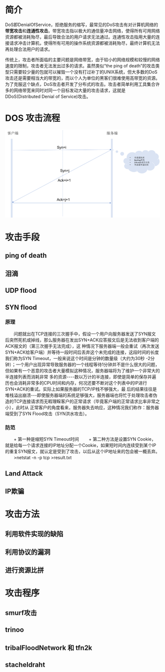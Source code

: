 # 简介

DoS即DenialOfService，拒绝服务的缩写，最常见的DoS攻击有对计算机网络的**带宽攻击**和**连通性攻击**。带宽攻击指以极大的通信量冲击网络，使得所有可用网络资源都被消耗殆尽，最后导致合法的用户请求无法通过。连通性攻击指用大量的连接请求冲击计算机，使得所有可用的操作系统资源都被消耗殆尽，最终计算机无法再处理合法用户的请求。

传统上，攻击者所面临的主要问题是网络带宽，由于较小的网络规模和较慢的网络速度的限制，攻击者无法发出过多的请求。虽然类似“the ping of death”的攻击类型只需要较少量的包就可以摧毁一个没有打过补丁的UNIX系统，但大多数的DoS攻击还是需要相当大的带宽的，而以个人为单位的黑客们很难使用高带宽的资源。为了克服这个缺点，DoS攻击者开发了分布式的攻击。攻击者简单利用工具集合许多的网络带宽来同时对同一个目标发动大量的攻击请求，这就是DDoS(Distributed Denial of Service)攻击。



# DOS 攻击流程

![TCP三次握手](Example_网络攻击/images/Picture3.png)


# 攻击手段

## ping of death 

## 泪滴

## UDP flood

## SYN flood

### 原理
　　问题就出在TCP连接的三次握手中，假设一个用户向服务器发送了SYN报文后突然死机或掉线，那么服务器在发出SYN+ACK应答报文后是无法收到客户端的ACK报文的（第三次握手无法完成），这 种情况下服务器端一般会重试（再次发送SYN+ACK给客户端）并等待一段时间后丢弃这个未完成的连接，这段时间的长度我们称为SYN Timeout，一般来说这个时间是分钟的数量级（大约为30秒 -2分钟）；一个用户出现异常导致服务器的一个线程等待1分钟并不是什么很大的问题，但如果有一个恶意的攻击者大量模拟这种情况，服务器端将为了维护一个非常大的半连接列表而消耗非常 多的资源----数以万计的半连接，即使是简单的保存并遍历也会消耗非常多的CPU时间和内存，何况还要不断对这个列表中的IP进行SYN+ACK的重试。实际上如果服务器的TCP/IP栈不够强大，最 后的结果往往是堆栈溢出崩溃---即使服务器端的系统足够强大，服务器端也将忙于处理攻击者伪造的TCP连接请求而无暇理睬客户的正常请求（毕竟客户端的正常请求比率非常之小），此时从 正常客户的角度看来，服务器失去响应，这种情况我们称作：服务器端受到了SYN Flood攻击（SYN洪水攻击）。

### 防范

　　+ 第一种是缩短SYN Timeout时间
　　+ 第二种方法是设置SYN Cookie，就是给每一个请求连接的IP地址分配一个Cookie，如果短时间内连续受到某个IP的重复SYN报文，就认定是受到了攻击，以后从这个IP地址来的包会被一概丢弃。
　　>netstat -n -p tcp >result.txt


## Land Attack

## IP欺骗

# 攻击方法

## 利用软件实现的缺陷

## 利用协议的漏洞

## 进行资源比拼


# 攻击程序

## smurf攻击

## trinoo

## tribalFloodNetwork 和 tfn2k

## stacheldraht